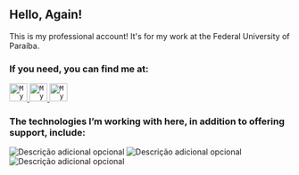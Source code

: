 ## Hello, Again!

This is my professional account! It's for my work at the Federal University of Paraíba.


### If you need, you can find me at:

<a href="https://rtomazini42.github.io/">
  <code><img alt="My linkedin" width="32" src="https://images.icon-icons.com/1880/PNG/512/iconfinder-search-4341327_120553.png" /></code>
</a>

<a href="mailto:renantomazini@sti.ufpb.br">
  <code><img alt="My e-mail" width="32" src="https://images.icon-icons.com/1880/PNG/512/iconfinder-mail-4341305_120538.png" /></code>
</a>

<a href="https://maps.app.goo.gl/sRqmCoBxpi29D2tP7">
  <code><img alt="My e-mail" width="32" src="https://images.icon-icons.com/1880/PNG/512/iconfinder-place-4341312_120536.png" /></code>
</a>


### The technologies I’m working with here, in addition to offering support, include:
![Descrição adicional opcional](https://img.shields.io/badge/-Python-ff0000?logo=python&logoColor=ffffff&style=flat)
![Descrição adicional opcional](https://img.shields.io/badge/-Flask-ff0000?logo=flask&logoColor=ffffff&style=flat)
![Descrição adicional opcional](https://img.shields.io/badge/-PostgreSQL-ff0000?logo=postgresql&logoColor=ffffff&style=flat)


